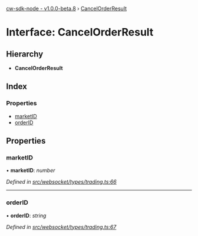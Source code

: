 [cw-sdk-node - v1.0.0-beta.8](../README.md) › [CancelOrderResult](cancelorderresult.md)

# Interface: CancelOrderResult

## Hierarchy

* **CancelOrderResult**

## Index

### Properties

* [marketID](cancelorderresult.md#marketid)
* [orderID](cancelorderresult.md#orderid)

## Properties

###  marketID

• **marketID**: *number*

*Defined in [src/websocket/types/trading.ts:66](https://github.com/cryptowatch/cw-sdk-node/blob/master/src/websocket/types/trading.ts#L66)*

___

###  orderID

• **orderID**: *string*

*Defined in [src/websocket/types/trading.ts:67](https://github.com/cryptowatch/cw-sdk-node/blob/master/src/websocket/types/trading.ts#L67)*
